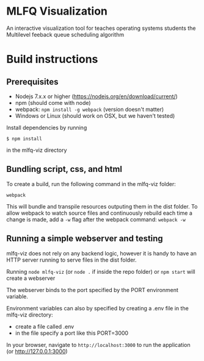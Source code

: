 # MLFQ Visualization

An interactive visualization tool for teaches operating systems students the Multilevel feeback queue scheduling algorithm


# Build instructions

## Prerequisites
- Nodejs 7.x.x or higher (https://nodejs.org/en/download/current/)
- npm (should come with node)
- webpack: `npm install -g webpack` (version doesn't matter)
- Windows or Linux (should work on OSX, but we haven't tested)

Install dependencies by running  

```
$ npm install
```

in the mlfq-viz directory

## Bundling script, css, and html

To create a build, run the following command in the mlfq-viz folder:

```
webpack
```

This will bundle and transpile resources outputing them in the dist folder. To allow webpack to watch source files and continuously rebuild each time a change is made, add a `-w` flag after the webpack command: `webpack -w`  

## Running a simple webserver and testing

mlfq-viz does not rely on any backend logic, however it is handy to have an HTTP server running to serve files in the dist folder.  

Running `node mlfq-viz` (or `node .` if inside the repo folder) or `npm start` will create a webserver  

The webserver binds to the port specified by the PORT environment variable.  

Environment variables can also by specified by creating a .env file in the mlfq-viz directory:

- create a file called .env 
- in the file specify a port like this PORT=3000


In your browser, navigate to `http://localhost:3000` to run the application (or http://127.0.0.1:3000)